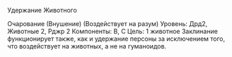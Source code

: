
Удержание Животного

Очарование (Внушение) (Воздействует
на разум)
Уровень: Дрд2, Животные 2, Рджр 2
Компоненты: В, С
Цель: 1 животное
Заклинание функционирует также, как
и удержание персоны за исключением
того, что воздействует на животных, а
не на гуманоидов.